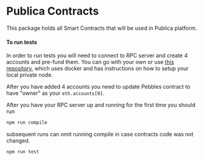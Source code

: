 # Publica Contracts

This package holds all Smart Contracts that will be used in Publica platform.

#### To run tests

In order to run tests you will need to connect to RPC server and create 4 accounts and pre-fund them. You can go with your own or use [this repository](https://github.com/PublicaIO/TestingEnvironment), which uses docker and has instructions on how to setup your local private node.

After you have added 4 accounts you need to update Pebbles contract to have "owner" as your `eth.accounts[0]`.

After you have your RPC server up and running for the first time you should run

```sh
npm run compile
```

subsequent runs can omit running compile in case contracts code was not changed.

```sh
npm run test
```